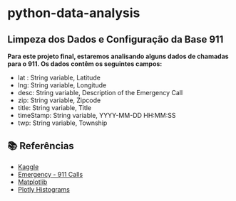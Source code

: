 # python-data-analysis

 ## Limpeza dos Dados e Configuração da Base 911

**Para este projeto final, estaremos analisando alguns dados de chamadas para o 911. Os dados contêm os seguintes campos:**
- lat : String variable, Latitude
- lng: String variable, Longitude
- desc: String variable, Description of the Emergency Call
- zip: String variable, Zipcode
- title: String variable, Title
- timeStamp: String variable, YYYY-MM-DD HH:MM:SS
- twp: String variable, Township

## 📚 Referências
* [Kaggle]("https://www.kaggle.com/"target="_blank")
* [Emergency - 911 Calls]("https://www.kaggle.com/datasets/mchirico/montcoalert"target="_blank")
* [Matplotlib]("https://matplotlib.org/stable/tutorials/introductory/pyplot.html"target="_blank")
* [Plotly Histograms]("https://plotly.com/python/histograms/#histograms-on-date-data"target="_blank")
